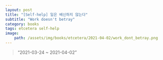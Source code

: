 ```yaml
---
layout: post
title: "[Self-help] 일은 배신하지 않는다"
subtitle: "Work doesn't betray"
category: books
tags: etcetera self-help
image:
    path: /assets/img/books/etcetera/2021-04-02/work_dont_betray.png
---
```


> “2021-03-24 ~ 2021-04-02”